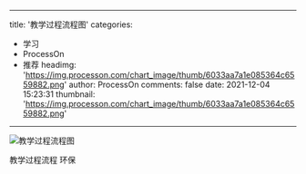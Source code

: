 
---
title: '教学过程流程图'
categories: 
 - 学习
 - ProcessOn
 - 推荐
headimg: 'https://img.processon.com/chart_image/thumb/6033aa7a1e085364c6559882.png'
author: ProcessOn
comments: false
date: 2021-12-04 15:23:31
thumbnail: 'https://img.processon.com/chart_image/thumb/6033aa7a1e085364c6559882.png'
---

<div>   
<img class="thumb" alt="教学过程流程图" src="https://img.processon.com/chart_image/thumb/6033aa7a1e085364c6559882.png" referrerpolicy="no-referrer">
<p>教学过程流程 环保</p>  
</div>
            
